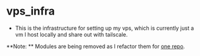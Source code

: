 # vps_infra
+ This is the infrastructure for setting up my vps, which is currently just a vm I host locally and share out with tailscale. 

**Note: ** Modules are being removed as I refactor them for [one repo](https://github.com/ataylor-us/nuc_infra).
